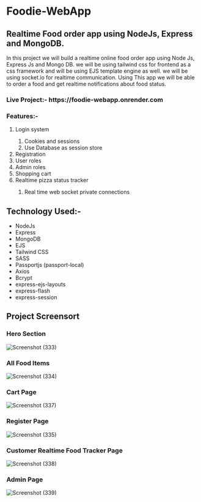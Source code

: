 # Foodie-WebApp
<h2>Realtime Food order app using NodeJs, Express and MongoDB.</h2>
<p>In this project we will build a realtime online food order app using Node Js, Express Js and Mongo DB. we will be using tailwind css for frontend as a css framework and will be using EJS template engine as well. we will be using socket.io for realtime communication. Using This app we will be able to order a food and get realtime notifications about food status.</p>

<h3>Live Project:- https://foodie-webapp.onrender.com </h3>


<h3>Features:-</h3>
<ol>
    <li>Login system</li>
        <ol>
            <li>Cookies and sessions</li>
            <li>Use Database as session store</li>
        </ol>
    <li>Registration</li> 
    <li>User roles</li>
    <li>Admin roles</li>
    <li>Shopping cart</li> 
    <li>Realtime pizza status tracker</li>
        <ol>
            <li>Real time web socket private connections</li>
        </ol>
</ol>


<h2>Technology Used:-</h2>
<ul>
<li>NodeJs</li>
<li>Express</li>
<li>MongoDB</li>
<li>EJS</li>
<li>Tailwind CSS</li>
<li>SASS</li>
<li>Passportjs (passport-local)</li>
<li>Axios</li>
<li>Bcrypt</li>
<li>express-ejs-layouts</li>
<li>express-flash</li>
<li>express-session</li>
</ul>

<h2>Project Screensort</h2>
<h3>Hero Section</h3>

![Screenshot (333)](https://github.com/shubhamkr83/Foodie-WebApp/assets/72254047/56eb1756-df78-4285-b138-e216ee34b385)

<h3>All Food Items</h3>

![Screenshot (334)](https://github.com/shubhamkr83/Foodie-WebApp/assets/72254047/d34e0cb1-334a-4c84-a9e0-23a62ac2e4d5)


<h3>Cart Page</h3>

![Screenshot (337)](https://user-images.githubusercontent.com/72254047/232264866-eaacc611-fa6e-4784-95f3-0811d71639d7.png)

<h3>Register Page</h3>

![Screenshot (335)](https://user-images.githubusercontent.com/72254047/232264894-22330503-6413-483a-b2f1-1b0fc4cceb90.png)

<h3>Customer Realtime Food Tracker Page</h3>

![Screenshot (338)](https://user-images.githubusercontent.com/72254047/232264926-3e7011d0-1a0f-492e-8aeb-886826e9e403.png)

<h3>Admin Page</h3>

![Screenshot (339)](https://user-images.githubusercontent.com/72254047/232266233-f972e5be-3e3f-4416-a744-5ea8ac2f880f.png)

